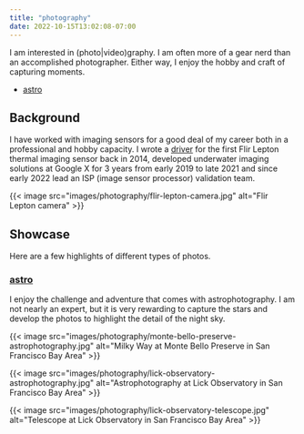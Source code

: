 ```yaml
---
title: "photography"
date: 2022-10-15T13:02:08-07:00
---
```


I am interested in (photo|video)graphy. I am often more of a gear nerd than an
accomplished photographer. Either way, I enjoy the hobby and craft of capturing
moments.

* [astro](/photography/astro)

## Background

I have worked with imaging sensors for a good deal of my career both in a
professional and hobby capacity. I wrote a [driver](http://www.theresistornetwork.com/2014/11/flir-lepton-thermal-imaging-sensor.html)
for the first Flir Lepton thermal imaging sensor back in 2014, developed
underwater imaging solutions at Google X for 3 years from early 2019 to late
2021 and since early 2022 lead an ISP (image sensor processor) validation team.

{{< image src="images/photography/flir-lepton-camera.jpg"
    alt="Flir Lepton camera" >}}

## Showcase

Here are a few highlights of different types of photos.

### [astro](/photography/astro)

I enjoy the challenge and adventure that comes with astrophotography. I am not
nearly an expert, but it is very rewarding to capture the stars and develop
the photos to highlight the detail of the night sky.

{{< image src="images/photography/monte-bello-preserve-astrophotography.jpg"
    alt="Milky Way at Monte Bello Preserve in San Francisco Bay Area" >}}

{{< image src="images/photography/lick-observatory-astrophotography.jpg"
    alt="Astrophotography at Lick Observatory in San Francisco Bay Area" >}}

{{< image src="images/photography/lick-observatory-telescope.jpg"
    alt="Telescope at Lick Observatory in San Francisco Bay Area" >}}
